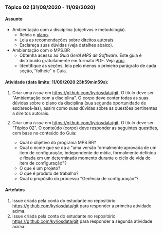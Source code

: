 ### Tópico 02 (31/08/2020 - 11/09/2020)

#### Assunto

- Ambientação com a disciplina (objetivos e metodologia).
  - Releia o [plano](../media/plano-gcs.pdf).
  - Leia as recomendações sobre [direitos autorais](../media/recomendacao-prograd.pdf)
  - Esclareça suas dúvidas (veja detalhes abaixo).
- Ambientação com o MPS<span>.</span>BR
  - Obtenha acesso ao _Guia Geral MPS de Software_. Este guia é distribuído gratuitamente em formato PDF. Veja [aqui](https://softex.br/mpsbr/guias/).
  - Identifique as seções, leia pelo menos o primeiro parágrafo de cada seção, "folheie" o Guia.

#### Atividade (data limite: **11/09/2020 23h59min59s**):

1. Criar uma _issue_ em https://github.com/kyriosdata/git. O título deve ser
   "Ambientação com a disciplina". O corpo deve conter todas as suas dúvidas sobre o plano da disciplina (sua segunda oportunidade de esclarecê-las), assim
   como suas dúvidas sobre as questões pertinentes a direitos autorais.

1. Criar uma _issue_ em https://github.com/kyriosdata/git. O título deve ser "Tópico 02". O conteúdo (corpo) deve responder as seguintes questões, com base no conteúdo do Guia:
   - Qual o objetivo do programa MPS<span>.</span>BR?
   - Qual o nome que se dá a "uma versão formalmente aprovada de um item de configuração, independente de mídia, formalmente definida e fixada em um determinado momento durante o ciclo de vida do item de configuração"?
   - O que é um projeto?
   - O que é produto de trabalho?
   - Qual o propósito do processo "Gerência de configuração"?

#### Artefatos

1. Issue criada pela conta do estudante no repositório https://github.com/kyriosdata/git para responder a primeira atividade acima.
1. Issue criada pela conta do estudante no repositório https://github.com/kyriosdata/git para responder a segunda atividade acima.
